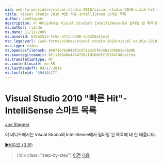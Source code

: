 ```yaml
---
uid: web-forms/videos/visual-studio-2010/visual-studio-2010-quick-hit-intellisense-smart-lists
title: Visual Studio 2010 빠른 적중-IntelliSense 스마트 목록
author: JoeStagner
description: 이 비디오에서는 Visual Studio의 IntelliSense에서 필터링 된 목록에 대 한 배웁니다.
ms.author: riande
ms.date: 11/11/2009
ms.assetid: b70a252d-fc5c-4711-b7d0-cd3228e21e12
msc.legacyurl: /web-forms/videos/visual-studio-2010/visual-studio-2010-quick-hit-intellisense-smart-lists
msc.type: video
ms.openlocfilehash: 089716762848f3cd71a2cbf83eba349bb3e7b28b
ms.sourcegitcommit: 0f1119340e4464720cfd16d0ff15764746ea1fea
ms.translationtype: MT
ms.contentlocale: ko-KR
ms.lasthandoff: 04/17/2019
ms.locfileid: "59410177"
---
```

# <a name="visual-studio-2010-quick-hit---intellisense-smart-lists"></a>Visual Studio 2010 "빠른 Hit"-IntelliSense 스마트 목록

[Joe Stagner](https://github.com/JoeStagner)

이 비디오에서는 Visual Studio의 IntelliSense에서 필터링 된 목록에 대 한 배웁니다.

[&#9654;비디오 (3 분)](https://channel9.msdn.com/Blogs/ASP-NET-Site-Videos/visual-studio-2010-quick-hit-intellisense-smart-lists)

> [!div class="step-by-step"]
> [이전](visual-studio-2010-quick-hit-code-search-view-hierarchy.md)
> [다음](visual-studio-2010-quick-hit-multi-monitor-support.md)
